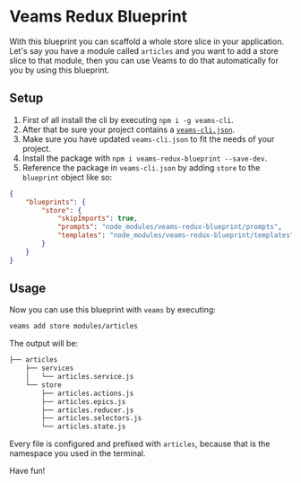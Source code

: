 # Veams Redux Blueprint

With this blueprint you can scaffold a whole store slice in your application.
Let's say you have a module called `articles` and you want to add a store slice to that module,
then you can use Veams to do that automatically for you by using this blueprint.


## Setup

1. First of all install the cli by executing `npm i -g veams-cli`.
1. After that be sure your project contains a [`veams-cli.json`](https://github.com/Sebastian-Fitzner/generator-veams/blob/dev/generators/app/templates/veams-cli.json).
1. Make sure you have updated `veams-cli.json` to fit the needs of your project.
1. Install the package with `npm i veams-redux-blueprint --save-dev`.
1. Reference the package in `veams-cli.json` by adding `store` to the `blueprint` object like so:

``` json
{
    "blueprints": {
        "store": {
            "skipImports": true,
            "prompts": "node_modules/veams-redux-blueprint/prompts",
            "templates": "node_modules/veams-redux-blueprint/templates"
        }
    }
}
```

## Usage

Now you can use this blueprint with `veams` by executing:

``` bash
veams add store modules/articles
```

 The output will be:

``` bash
├── articles
    ├── services
    │   └── articles.service.js
    └── store
        ├── articles.actions.js
        ├── articles.epics.js
        ├── articles.reducer.js
        ├── articles.selectors.js
        └── articles.state.js

```

Every file is configured and prefixed with `articles`, because that is the namespace you used in the terminal.

Have fun!